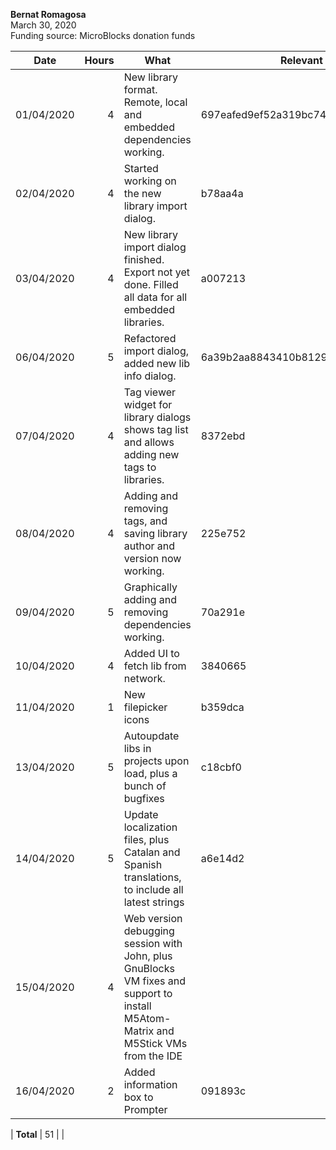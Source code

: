 **Bernat Romagosa**<br>
March 30, 2020<br>
Funding source: MicroBlocks donation funds

| Date       | Hours | What | Relevant Commits |
|------------|------:|------|-----|
| 01/04/2020 | 4 | New library format. Remote, local and embedded dependencies working. | 697eafed9ef52a319bc748d089c781a440815330
| 02/04/2020 | 4 | Started working on the new library import dialog. | b78aa4a
| 03/04/2020 | 4 | New library import dialog finished. Export not yet done. Filled all data for all embedded libraries. | a007213
| 06/04/2020 | 5 | Refactored import dialog, added new lib info dialog. | 6a39b2aa8843410b8129db3f0497662ac9567fb6
| 07/04/2020 | 4 | Tag viewer widget for library dialogs shows tag list and allows adding new tags to libraries. | 8372ebd
| 08/04/2020 | 4 | Adding and removing tags, and saving library author and version now working. | 225e752
| 09/04/2020 | 5 | Graphically adding and removing dependencies working. | 70a291e
| 10/04/2020 | 4 | Added UI to fetch lib from network. | 3840665
| 11/04/2020 | 1 | New filepicker icons | b359dca
| 13/04/2020 | 5 | Autoupdate libs in projects upon load, plus a bunch of bugfixes | c18cbf0
| 14/04/2020 | 5 | Update localization files, plus Catalan and Spanish translations, to include all latest strings | a6e14d2
| 15/04/2020 | 4 | Web version debugging session with John, plus GnuBlocks VM fixes and support to install M5Atom-Matrix and M5Stick VMs from the IDE |
| 16/04/2020 | 2 | Added information box to Prompter | 091893c

| **Total**  | 51 | |
